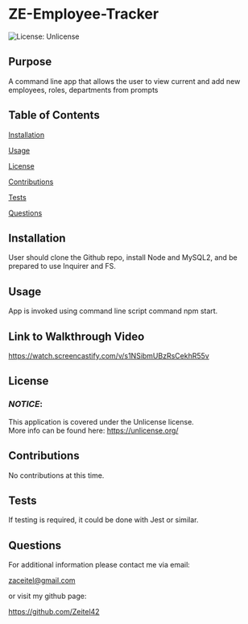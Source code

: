 # **ZE-Employee-Tracker**

![License: Unlicense](https://img.shields.io/badge/License-Unlicense-yellow.svg)

## **Purpose**

A command line app that allows the user to view current and add new employees, roles, departments from prompts

## **Table of Contents**

<a href="#installation">Installation</a>

<a href="#usage">Usage</a>

<a href="#userLicense">License</a>

<a href="#contributions">Contributions</a>

<a href="#tests">Tests</a>

<a href="#questions">Questions</a>

## <h2 id="installation">**Installation**</h2>

User should clone the Github repo, install Node and MySQL2, and be prepared to use Inquirer and FS.

## <h2 id="usage">**Usage**</h2>

App is invoked using command line script command npm start.

## Link to Walkthrough Video

https://watch.screencastify.com/v/s1NSibmUBzRsCekhR55v

## <h2 id="userLicense">**License**</h2>

### <em>NOTICE</em>:

This application is covered under the
Unlicense license.  
 More info can be found here:
https://unlicense.org/

## <h2 id="contributions">**Contributions**</h2>

No contributions at this time.

## <h2 id="tests">**Tests**</h2>

If testing is required, it could be done with Jest or similar.

## <h2 id="questions">**Questions**</h2>

For additional information please contact me via email:

zaceitel@gmail.com

or visit my github page:

https://github.com/Zeitel42
